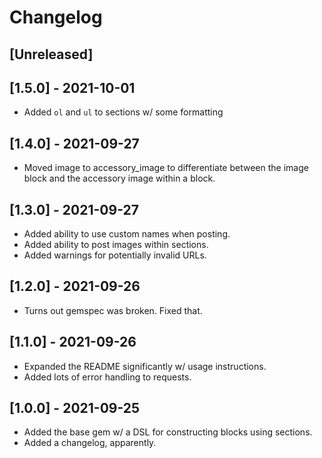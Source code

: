 # Changelog

## [Unreleased]

## [1.5.0] - 2021-10-01
- Added `ol` and `ul` to sections w/ some formatting

## [1.4.0] - 2021-09-27
- Moved image to accessory_image to differentiate between the image block
  and the accessory image within a block.

## [1.3.0] - 2021-09-27
- Added ability to use custom names when posting.
- Added ability to post images within sections.
- Added warnings for potentially invalid URLs.

## [1.2.0] - 2021-09-26
- Turns out gemspec was broken. Fixed that.

## [1.1.0] - 2021-09-26
- Expanded the README significantly w/ usage instructions.
- Added lots of error handling to requests.

## [1.0.0] - 2021-09-25

- Added the base gem w/ a DSL for constructing blocks using sections.
- Added a changelog, apparently.
